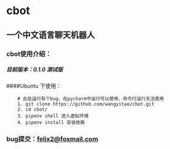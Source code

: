 # cbot 
## 一个中文语言聊天机器人

### cbot使用介绍：
##### 目前版本：0.1.0 测试版
####Ubuntu 下使用：
```
    # 此处运行有个bug，在pycharm中运行可以使用，命令行运行无法使用
    1. git clone https://github.com/wangyitao/cbot.git
    2. cd cbot/
    3. pipenv shell 进入虚拟环境
    4. pipenv install 安装依赖
```
    


### bug提交：felix2@foxmail.com
